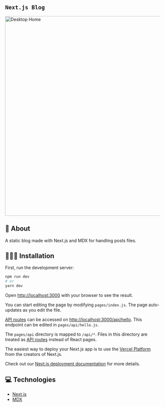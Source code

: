 ## `Next.js Blog`
</p> 

<p align="left">
<img src="https://user-images.githubusercontent.com/47937044/134274403-79785456-d575-464b-adbc-ddecec453ff7.png" width="650" alt="Desktop Home" />
</p>

## 📕 About

A static blog made with Next.js and MDX for handling posts files.

## 🧑🏻‍💻 Installation
 
First, run the development server:

```bash
npm run dev
# or
yarn dev
```

Open [http://localhost:3000](http://localhost:3000) with your browser to see the result.

You can start editing the page by modifying `pages/index.js`. The page auto-updates as you edit the file.

[API routes](https://nextjs.org/docs/api-routes/introduction) can be accessed on [http://localhost:3000/api/hello](http://localhost:3000/api/hello). This endpoint can be edited in `pages/api/hello.js`.

The `pages/api` directory is mapped to `/api/*`. Files in this directory are treated as [API routes](https://nextjs.org/docs/api-routes/introduction) instead of React pages.

The easiest way to deploy your Next.js app is to use the [Vercel Platform](https://vercel.com/new?utm_medium=default-template&filter=next.js&utm_source=create-next-app&utm_campaign=create-next-app-readme) from the creators of Next.js.

Check out our [Next.js deployment documentation](https://nextjs.org/docs/deployment) for more details.

## 💻 Technologies
 
- [Next.js](https://nextjs.org/docs) 
- [MDX](https://mdxjs.com/docs/)


